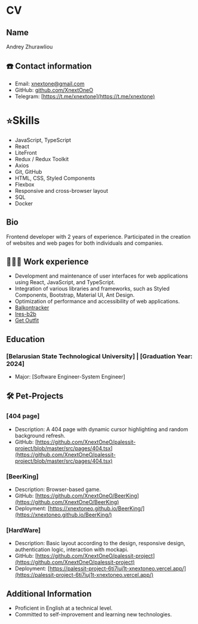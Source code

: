 # CV

## Name
Andrey Zhurawliou

## ☎️ Contact information 
- Email: xnextone@gmail.com
- GitHub: [github.com/XnextOneO](https://github.com/XnextOneO)
- Telegram: [https://t.me/xnextone](https://t.me/xnextone)

# `⭐`Skills
- JavaScript, TypeScript
- React
- LiteFront
- Redux / Redux Toolkit
- Axios
- Git, GitHub
- HTML, CSS, Styled Components
- Flexbox
- Responsive and cross-browser layout
- SQL
- Docker

## Bio
Frontend developer with 2 years of experience. Participated in the creation of websites and web pages for both individuals and companies.

## <strong>👩🏻‍💻</strong> Work experience
- Development and maintenance of user interfaces for web applications using React, JavaScript, and TypeScript.
- Integration of various libraries and frameworks, such as Styled Components, Bootstrap, Material UI, Ant Design.
- Optimization of performance and accessibility of web applications.
- <a href="https://balkontracker.de/index.html" target="_new">Balkontracker</a>
- <a href="https://ires-b2b.eu/" target="_new">Ires-b2b</a>
- <a href="https://apps.apple.com/us/app/get-outfit-shop-luxury-brands/id6448672920?platform=ipad" target="_new">Get Outfit</a>

## Education
### [Belarusian State Technological University] | [Graduation Year: 2024]
- Major: [Software Engineer-System Engineer]

## 🛠 Pet-Projects
### [404 page]
- Description: A 404 page with dynamic cursor highlighting and random background refresh.
- GitHub: [https://github.com/XnextOneO/palessit-project/blob/master/src/pages/404.tsx](https://github.com/XnextOneO/palessit-project/blob/master/src/pages/404.tsx)

### [BeerKing]
- Description: Browser-based game.
- GitHub: [https://github.com/XnextOneO/BeerKing](https://github.com/XnextOneO/BeerKing)
- Deployment: [https://xnextoneo.github.io/BeerKing/](https://xnextoneo.github.io/BeerKing/)

### [HardWare]
- Description: Basic layout according to the design, responsive design, authentication logic, interaction with mockapi.
- GitHub: [https://github.com/XnextOneO/palessit-project](https://github.com/XnextOneO/palessit-project)
- Deployment: [https://palessit-project-6ti7iuj1t-xnextoneo.vercel.app/](https://palessit-project-6ti7iuj1t-xnextoneo.vercel.app/)

## Additional Information
- Proficient in English at a technical level.
- Committed to self-improvement and learning new technologies.

